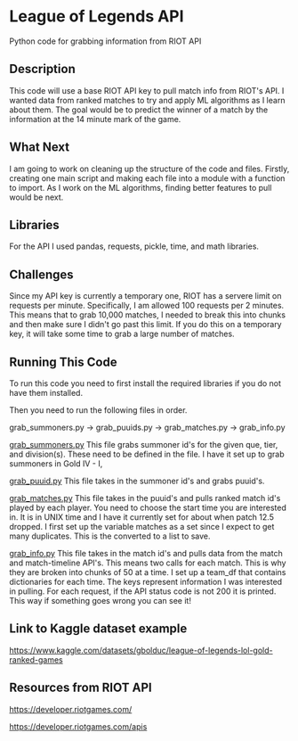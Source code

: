 # League of Legends API
Python code for grabbing information from RIOT API

## Description
This code will use a base RIOT API key to pull match info from RIOT's API.  I wanted data from ranked matches to try and apply ML algorithms as I learn about them.  The goal would be to predict the winner of a match by the information at the 14 minute mark of the game.  

## What Next
I am going to work on cleaning up the structure of the code and files.  Firstly, creating one main script and making each file into a module with a function to import.  As I work on the ML algorithms, finding better features to pull would be next. 

## Libraries
For the API I used pandas, requests, pickle, time, and math libraries.

## Challenges
Since my API key is currently a temporary one, RIOT has a servere limit on requests per minute.  Specifically, I am allowed 100 requests per 2 minutes.  This means that to grab 10,000 matches, I needed to break this into chunks and then make sure I didn't go past this limit.  If you do this on a temporary key, it will take some time to grab a large number of matches.

## Running This Code
To run this code you need to first install the required libraries if you do not have them installed.

Then you need to run the following files in order.

grab_summoners.py -> grab_puuids.py -> grab_matches.py -> grab_info.py

<u>grab_summoners.py</u>
This file grabs summoner id's for the given que, tier, and division(s).  These need to be defined in the file.  I have it set up to grab summoners in Gold IV - I,

<u>grab_puuid.py</u>
This file takes in the summoner id's and grabs puuid's.  

<u>grab_matches.py</u>
This file takes in the puuid's and pulls ranked match id's played by each player.  You need to choose the start time you are interested in.  It is in UNIX time and I have it currently set for about when patch 12.5 dropped.  I first set up the variable matches as a set since I expect to get many duplicates.  This is the converted to a list to save.

<u>grab_info.py</u>
This file takes in the match id's and pulls data from the match and match-timeline API's.  This means two calls for each match.  This is why they are broken into chunks of 50 at a time.  I set up a team_df that contains dictionaries for each time.  The keys represent information I was interested in pulling.  For each request, if the API status code is not 200 it is printed.  This way if something goes wrong you can see it!

## Link to Kaggle dataset example
https://www.kaggle.com/datasets/gbolduc/league-of-legends-lol-gold-ranked-games

## Resources from RIOT API
https://developer.riotgames.com/

https://developer.riotgames.com/apis
